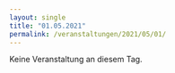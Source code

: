 ```yaml
---
layout: single
title: "01.05.2021"
permalink: /veranstaltungen/2021/05/01/
---
```


Keine Veranstaltung an diesem Tag.
